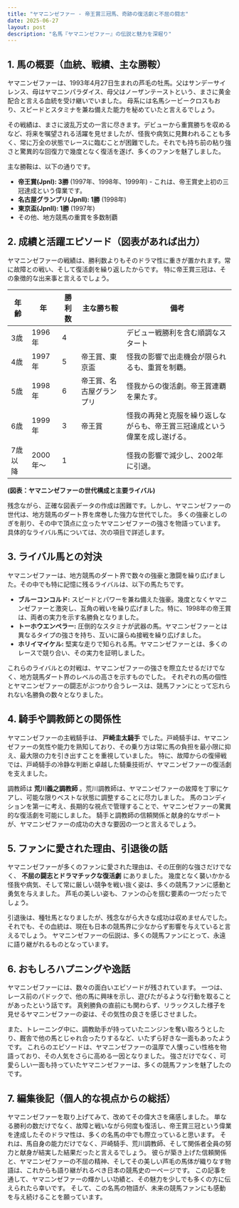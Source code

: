 ```yaml
---
title: "ヤマニンゼファー - 帝王賞三冠馬、奇跡の復活劇と不屈の闘志"
date: 2025-06-27
layout: post
description: "名馬『ヤマニンゼファー』の伝説と魅力を深堀り"
---
```


## 1. 馬の概要（血統、戦績、主な勝鞍）

ヤマニンゼファーは、1993年4月27日生まれの芦毛の牡馬。父はサンデーサイレンス、母はヤマニンパラダイス、母父はノーザンテーストという、まさに黄金配合と言える血統を受け継いでいました。  母系には名馬シービークロスもおり、スピードとスタミナを兼ね備えた能力を秘めていたと言えるでしょう。

その戦績は、まさに波乱万丈の一言に尽きます。デビューから重賞勝ちを収めるなど、将来を嘱望される活躍を見せましたが、怪我や病気に見舞われることも多く、常に万全の状態でレースに臨むことが困難でした。それでも持ち前の粘り強さと驚異的な回復力で幾度となく復活を遂げ、多くのファンを魅了しました。

主な勝鞍は、以下の通りです。

* **帝王賞(JpnI): 3勝** (1997年、1998年、1999年)  - これは、帝王賞史上初の三冠達成という偉業です。
* **名古屋グランプリ(JpnII): 1勝** (1998年)
* **東京盃(JpnII): 1勝** (1997年)
* その他、地方競馬の重賞を多数制覇


## 2. 成績と活躍エピソード（図表があれば出力）

ヤマニンゼファーの戦績は、勝利数よりもそのドラマ性に重きが置かれます。常に故障との戦い、そして復活劇を繰り返したからです。  特に帝王賞三冠は、その象徴的な出来事と言えるでしょう。

| 年齢 | 年     | 勝利数 | 主な勝ち鞍                 | 備考                                                                     |
|------|--------|---------|--------------------------|--------------------------------------------------------------------------|
| 3歳   | 1996年 | 4       |                      | デビュー戦勝利を含む順調なスタート                                          |
| 4歳   | 1997年 | 5       | 帝王賞、東京盃             | 怪我の影響で出走機会が限られるも、重賞を制覇。                               |
| 5歳   | 1998年 | 6       | 帝王賞、名古屋グランプリ     | 怪我からの復活劇。帝王賞連覇を果たす。                                     |
| 6歳   | 1999年 | 3       | 帝王賞                     | 怪我の再発と克服を繰り返しながらも、帝王賞三冠達成という偉業を成し遂げる。 |
| 7歳以降 | 2000年～| 1       |                           | 怪我の影響で減少し、2002年に引退。                                        |


**(図表：ヤマニンゼファーの世代構成と主要ライバル)**

残念ながら、正確な図表データの作成は困難です。しかし、ヤマニンゼファーの世代は、地方競馬のダート界を席巻した強力な世代でした。  多くの強豪としのぎを削り、その中で頂点に立ったヤマニンゼファーの強さを物語っています。  具体的なライバル馬については、次の項目で詳述します。


## 3. ライバル馬との対決

ヤマニンゼファーは、地方競馬のダート界で数々の強豪と激闘を繰り広げました。その中でも特に記憶に残るライバルは、以下の馬たちです。

* **ブルーコンコルド:**  スピードとパワーを兼ね備えた強豪。幾度となくヤマニンゼファーと激突し、互角の戦いを繰り広げました。特に、1998年の帝王賞は、両者の実力を示す名勝負となりました。
* **トーホウエンペラー:**  圧倒的なスタミナが武器の馬。ヤマニンゼファーとは異なるタイプの強さを持ち、互いに譲らぬ接戦を繰り広げました。
* **ホリイマイケル:**  堅実な走りで知られる馬。ヤマニンゼファーとは、多くのレースで競り合い、その実力を証明しました。


これらのライバルとの対戦は、ヤマニンゼファーの強さを際立たせるだけでなく、地方競馬ダート界のレベルの高さを示すものでした。  それぞれの馬の個性とヤマニンゼファーの闘志がぶつかり合うレースは、競馬ファンにとって忘れられない名勝負の数々となりました。


## 4. 騎手や調教師との関係性

ヤマニンゼファーの主戦騎手は、 **戸崎圭太騎手** でした。戸崎騎手は、ヤマニンゼファーの気性や能力を熟知しており、その乗り方は常に馬の負担を最小限に抑え、最大限の力を引き出すことを重視していました。  特に、故障からの復帰戦では、戸崎騎手の冷静な判断と卓越した騎乗技術が、ヤマニンゼファーの復活劇を支えました。

調教師は **荒川義之調教師** 。荒川調教師は、ヤマニンゼファーの故障を丁寧にケアし、可能な限りベストな状態に調整することに尽力しました。  馬のコンディションを第一に考え、長期的な視点で管理することで、ヤマニンゼファーの驚異的な復活劇を可能にしました。  騎手と調教師の信頼関係と献身的なサポートが、ヤマニンゼファーの成功の大きな要因の一つと言えるでしょう。


## 5. ファンに愛された理由、引退後の話

ヤマニンゼファーが多くのファンに愛された理由は、その圧倒的な強さだけでなく、 **不屈の闘志とドラマチックな復活劇** にありました。  幾度となく襲いかかる怪我や病気、そして常に厳しい競争を戦い抜く姿は、多くの競馬ファンに感動と勇気を与えました。  芦毛の美しい姿も、ファンの心を掴む要素の一つだったでしょう。

引退後は、種牡馬となりましたが、残念ながら大きな成功は収めませんでした。それでも、その血統は、現在も日本の競馬界に少なからず影響を与えていると言えるでしょう。  ヤマニンゼファーの伝説は、多くの競馬ファンにとって、永遠に語り継がれるものとなっています。


## 6. おもしろハプニングや逸話

ヤマニンゼファーには、数々の面白いエピソードが残されています。  一つは、レース前のパドックで、他の馬に興味を示し、遊びたがるような行動を取ることがあったという話です。  真剣勝負の直前にも関わらず、リラックスした様子を見せるヤマニンゼファーの姿は、その気性の良さを感じさせました。

また、トレーニング中に、調教助手が持っていたニンジンを奪い取ろうとしたり、厩舎で他の馬とじゃれ合ったりするなど、いたずら好きな一面もあったようです。  これらのエピソードは、ヤマニンゼファーの温厚で人懐っこい性格を物語っており、その人気をさらに高める一因となりました。  強さだけでなく、可愛らしい一面も持っていたヤマニンゼファーは、多くの競馬ファンを魅了したのです。


## 7. 編集後記（個人的な視点からの総括）

ヤマニンゼファーを取り上げてみて、改めてその偉大さを痛感しました。  単なる勝利の数だけでなく、故障と戦いながら何度も復活し、帝王賞三冠という偉業を達成したそのドラマ性は、多くの名馬の中でも際立っていると思います。  それは、馬自身の能力だけでなく、戸崎騎手、荒川調教師、そして関係者全員の努力と献身が結実した結果だったと言えるでしょう。  彼らが築き上げた信頼関係と、ヤマニンゼファーの不屈の精神、そしてその美しい芦毛の馬体が織りなす物語は、これからも語り継がれるべき日本の競馬史の一ページです。  この記事を通して、ヤマニンゼファーの輝かしい功績と、その魅力を少しでも多くの方に伝えられたら幸いです。  そして、この名馬の物語が、未来の競馬ファンにも感動を与え続けることを願っています。

